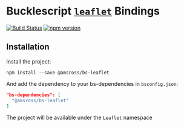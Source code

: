 # Bucklescript [`leaflet`](https://leafletjs.com/) Bindings
[![Build Status](https://travis-ci.org/amsross/bs-leaflet.svg?branch=master)](https://travis-ci.org/amsross/bs-leaflet) [![npm version](https://img.shields.io/npm/v/@amsross/bs-leaflet.svg)](https://npmjs.org/@amsross/bs-leaflet)

## Installation

Install the project:

`npm install --save @amsross/bs-leaflet`

And add the dependency to your bs-dependencies in `bsconfig.json`:

```json
"bs-dependencies": [
  "@amsross/bs-leaflet"
]
```

The project will be available under the `Leaflet` namespace
